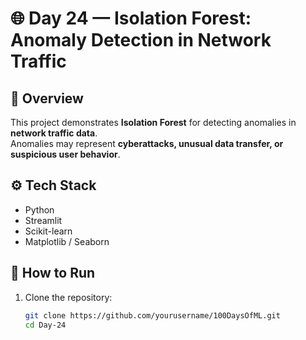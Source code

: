 # 🌐 Day 24 — Isolation Forest: Anomaly Detection in Network Traffic

## 📌 Overview
This project demonstrates **Isolation Forest** for detecting anomalies in **network traffic data**.  
Anomalies may represent **cyberattacks, unusual data transfer, or suspicious user behavior**.

## ⚙️ Tech Stack
- Python
- Streamlit
- Scikit-learn
- Matplotlib / Seaborn

## 🚀 How to Run
1. Clone the repository:
   ```bash
   git clone https://github.com/yourusername/100DaysOfML.git
   cd Day-24
